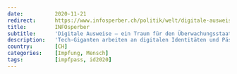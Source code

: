 ```yaml
---
date:          2020-11-21
redirect:      https://www.infosperber.ch/politik/welt/digitale-ausweise-ein-traum-fuer-den-ueberwachungsstaat/
title:         INFOsperber
subtitle:      'Digitale Ausweise – ein Traum für den Überwachungsstaat'
description:   'Tech-Giganten arbeiten an digitalen Identitäten und Pässen – damit schaffen sie neue Kontrollmöglichkeiten.'
country:       [CH]
categories:    [Impfung, Mensch]
tags:          [impfpass, id2020]
---
```

